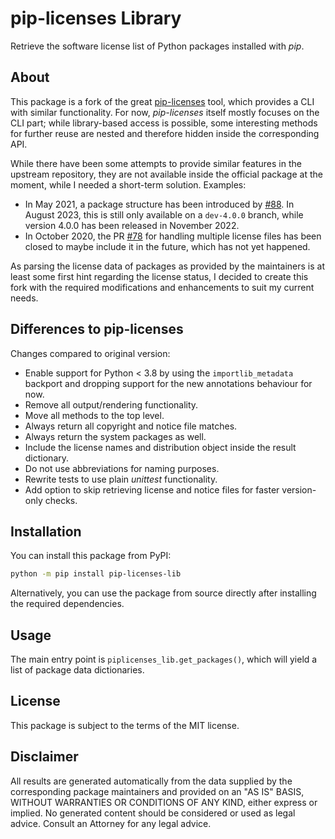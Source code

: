 # pip-licenses Library

Retrieve the software license list of Python packages installed with *pip*.

## About

This package is a fork of the great [pip-licenses](https://github.com/raimon49/pip-licenses) tool, which provides a CLI with similar functionality. For now, *pip-licenses* itself mostly focuses on the CLI part; while library-based access is possible, some interesting methods for further reuse are nested and therefore hidden inside the corresponding API.

While there have been some attempts to provide similar features in the upstream repository, they are not available inside the official package at the moment, while I needed a short-term solution. Examples:

* In May 2021, a package structure has been introduced by [#88](https://github.com/raimon49/pip-licenses/pull/88). In August 2023, this is still only available on a `dev-4.0.0` branch, while version 4.0.0 has been released in November 2022.
* In October 2020, the PR [#78](https://github.com/raimon49/pip-licenses/pull/78) for handling multiple license files has been closed to maybe include it in the future, which has not yet happened.

As parsing the license data of packages as provided by the maintainers is at least some first hint regarding the license status, I decided to create this fork with the required modifications and enhancements to suit my current needs.

## Differences to pip-licenses

Changes compared to original version:

  * Enable support for Python < 3.8 by using the `importlib_metadata` backport and dropping support for the new annotations behaviour for now.
  * Remove all output/rendering functionality.
  * Move all methods to the top level.
  * Always return all copyright and notice file matches.
  * Always return the system packages as well.
  * Include the license names and distribution object inside the result dictionary.
  * Do not use abbreviations for naming purposes.
  * Rewrite tests to use plain *unittest* functionality.
  * Add option to skip retrieving license and notice files for faster version-only checks.

## Installation

You can install this package from PyPI:

```bash
python -m pip install pip-licenses-lib
```

Alternatively, you can use the package from source directly after installing the required dependencies.

## Usage

The main entry point is `piplicenses_lib.get_packages()`, which will yield a list of package data dictionaries.

## License

This package is subject to the terms of the MIT license.

## Disclaimer

All results are generated automatically from the data supplied by the corresponding package maintainers and provided on an "AS IS" BASIS, WITHOUT WARRANTIES OR CONDITIONS OF ANY KIND, either express or implied. No generated content should be considered or used as legal advice. Consult an Attorney for any legal advice.

